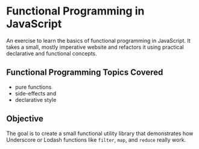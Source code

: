 # Functional Programming in JavaScript

An exercise to learn the basics of functional programming in JavaScript. It takes a small, mostly imperative website and refactors it using practical declarative and functional concepts.

## Functional Programming Topics Covered
- pure functions
- side-effects and
- declarative style

## Objective
The goal is to create a small functional utility library that demonstrates how Underscore or Lodash functions like `filter`, `map`, and `reduce` really work.
